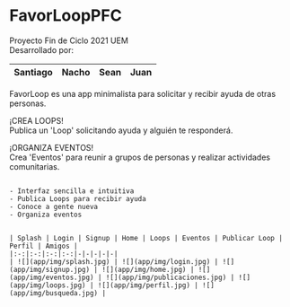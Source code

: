 # FavorLoopPFC
Proyecto Fin de Ciclo 2021 UEM  
Desarrollado por:

| Santiago | Nacho | Sean | Juan |
|-|-|-|-|

FavorLoop es una app minimalista para solicitar y recibir ayuda de otras personas.

¡CREA LOOPS!  
Publica un 'Loop' solicitando ayuda y alguién te responderá.

¡ORGANIZA EVENTOS!  
Crea 'Eventos' para reunir a grupos de personas y realizar actividades comunitarias.

~~~

- Interfaz sencilla e intuitiva
- Publica Loops para recibir ayuda
- Conoce a gente nueva
- Organiza eventos


| Splash | Login | Signup | Home | Loops | Eventos | Publicar Loop | Perfil | Amigos |
|:-:|:-:|:-:|:-:|-|-|-|-|-|
| ![](app/img/splash.jpg) | ![](app/img/login.jpg) | ![](app/img/signup.jpg) | ![](app/img/home.jpg) | ![](app/img/eventos.jpg) | ![](app/img/publicaciones.jpg) | ![](app/img/loops.jpg) | ![](app/img/perfil.jpg) | ![](app/img/busqueda.jpg) |

